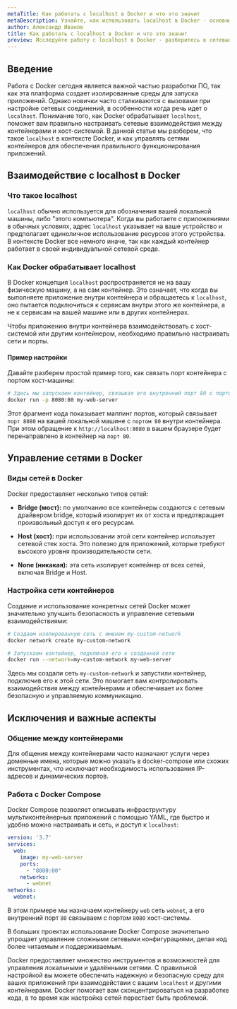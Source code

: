 ```yaml
---
metaTitle: Как работать с localhost в Docker и что это значит
metaDescription: Узнайте, как использовать localhost в Docker - основные принципы, настройка и управление сетями контейнеров для эффективного взаимодействия с приложениями.
author: Александр Иванов
title: Как работать с localhost в Docker и что это значит
preview: Исследуйте работу с localhost в Docker - разберитесь в сетевых настройках, настройке доступа и взаимодействии контейнеров для оптимизации рабочих процессов.
---
```


## Введение

Работа с Docker сегодня является важной частью разработки ПО, так как эта платформа создает изолированные среды для запуска приложений. Однако новички часто сталкиваются с вызовами при настройке сетевых соединений, в особенности когда речь идет о `localhost`. Понимание того, как Docker обрабатывает `localhost`, поможет вам правильно настраивать сетевые взаимодействия между контейнерами и хост-системой. В данной статье мы разберем, что такое `localhost` в контексте Docker, и как управлять сетями контейнеров для обеспечения правильного функционирования приложений.

## Взаимодействие с localhost в Docker

### Что такое localhost

`localhost` обычно используется для обозначения вашей локальной машины, либо "этого компьютера". Когда вы работаете с приложениями в обычных условиях, адрес `localhost` указывает на ваше устройство и предполагает единоличное использование ресурсов этого устройства. В контексте Docker все немного иначе, так как каждый контейнер работает в своей индивидуальной сетевой среде.

### Как Docker обрабатывает localhost

В Docker концепция `localhost` распространяется не на вашу физическую машину, а на сам контейнер. Это означает, что когда вы выполняете приложение внутри контейнера и обращаетесь к `localhost`, оно пытается подключиться к сервисам внутри этого же контейнера, а не к сервисам на вашей машине или в других контейнерах.

Чтобы приложению внутри контейнера взаимодействовать с хост-системой или другим контейнером, необходимо правильно настраивать сети и порты.

#### Пример настройки

Давайте разберем простой пример того, как связать порт контейнера с портом хост-машины:

```bash
# Здесь мы запускаем контейнер, связывая его внутренний порт 80 с портом 8080 хост-машины
docker run -p 8080:80 my-web-server
```

Этот фрагмент кода показывает маппинг портов, который связывает `порт 8080` на вашей локальной машине с `портом 80` внутри контейнера. При этом обращение к `http://localhost:8080` в вашем браузере будет перенаправлено в контейнер на `порт 80`.

## Управление сетями в Docker

### Виды сетей в Docker

Docker предоставляет несколько типов сетей:

- **Bridge (мост):** по умолчанию все контейнеры создаются с сетевым драйвером bridge, который изолирует их от хоста и предотвращает произвольный доступ к его ресурсам.
  
- **Host (хост):** при использовании этой сети контейнер использует сетевой стек хоста. Это полезно для приложений, которые требуют высокого уровня производительности сети.

- **None (никакая):** эта сеть изолирует контейнер от всех сетей, включая Bridge и Host.

### Настройка сети контейнeров

Создание и использование конкретных сетей Docker может значительно улучшить безопасность и управление сетевыми взаимодействиями:

```bash
# Создаем изолированную сеть с именем my-custom-network
docker network create my-custom-network

# Запускаем контейнер, подключая его к созданной сети
docker run --network=my-custom-network my-web-server
```

Здесь мы создали сеть `my-custom-network` и запустили контейнер, подключив его к этой сети. Это помогает вам контролировать взаимодействия между контейнерами и обеспечивает их более безопасную и управляемую коммуникацию.

## Исключения и важные аспекты

### Общение между контейнерами

Для общения между контейнерами часто назначают услуги через доменные имена, которые можно указать в docker-compose или схожих инструментах, что исключает необходимость использования IP-адресов и динамических портов.

### Работа с Docker Compose

Docker Compose позволяет описывать инфраструктуру мультиконтейнерных приложений с помощью YAML, где быстро и удобно можно настраивать и сеть, и доступ к `localhost`:

```yaml
version: '3.7'
services:
  web:
    image: my-web-server
    ports:
      - "8080:80"
    networks:
      - webnet
networks:
  webnet:
```

В этом примере мы назначаем контейнеру `web` сеть `webnet`, а его внутренний порт `80` связываем с портом `8080` хост-системы.

В больших проектах использование Docker Compose значительно упрощает управление сложными сетевыми конфигурациями, делая код более читаемым и поддерживаемым.

Docker предоставляет множество инструментов и возможностей для управления локальными и удалёнными сетями. С правильной настройкой вы можете обеспечить надежную и безопасную среду для ваших приложений при взаимодействии с вашим `localhost` и другими контейнерами. Docker помогает вам сконцентрироваться на разработке кода, в то время как настройка сетей перестает быть проблемой.